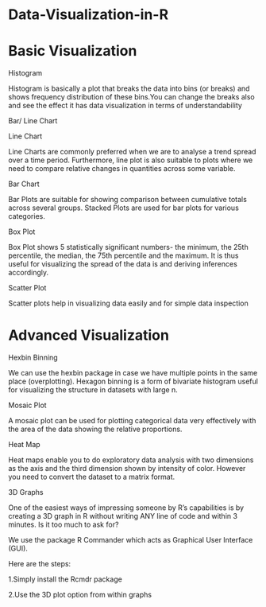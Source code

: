 # Data-Visualization-in-R

# Basic Visualization

Histogram

Histogram is basically a plot that breaks the data into bins (or breaks) and shows frequency distribution of these bins.You can change the breaks also and see the effect it has data visualization in terms of understandability

Bar/ Line Chart

Line Chart

Line Charts are commonly preferred when we are to analyse a trend spread over a time period. Furthermore, line plot is also suitable to plots where we need to compare relative changes in quantities across some variable.

Bar Chart

Bar Plots are suitable for showing comparison between cumulative totals across several groups.  Stacked Plots are used for bar plots for various categories.

Box Plot

Box Plot  shows 5 statistically significant numbers- the minimum, the 25th percentile, the median, the 75th percentile and the maximum. It is thus useful for visualizing the spread of the data is and deriving inferences accordingly.

Scatter Plot

Scatter plots help in visualizing data easily and for simple data inspection


# Advanced Visualization

Hexbin Binning

We can use the hexbin package in case we have multiple points in the same place (overplotting). Hexagon binning is a form of bivariate histogram useful for visualizing the structure in datasets with large n.

Mosaic Plot

A mosaic plot can be used for plotting categorical data very effectively with the area of the data showing the relative proportions.

Heat Map

Heat maps enable you to do exploratory data analysis with two dimensions as the axis and the third dimension shown by intensity of color. However you need to convert the dataset to a matrix format.

3D Graphs

 One of the easiest ways of impressing someone by R’s capabilities is by creating a 3D graph in R without writing ANY line of code and within 3 minutes. Is it too much to ask for?

 We use the package R Commander which acts as Graphical User Interface (GUI). 
 
 Here are the steps:

1.Simply install the Rcmdr package

2.Use the 3D plot option from within graphs

